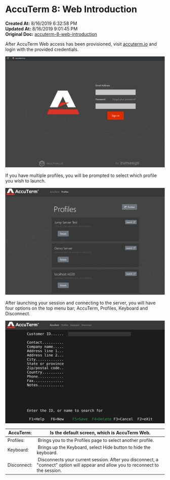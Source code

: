 # AccuTerm 8: Web Introduction

**Created At:** 8/16/2019 6:32:58 PM  
**Updated At:** 8/16/2019 9:01:45 PM  
**Original Doc:** [accuterm-8-web-introduction](https://docs.zumasys.com/accuterm/accuterm-8-web-introduction)  




After AccuTerm Web access has been provisioned, visit [accuterm.io](https://accuterm.io) and login with the provided credentials.



![accuterm-8-web-introduction: 1565980458912-1565980458912](./1565980458912-1565980458912.png)



If you have multiple profiles, you will be prompted to select which profile you wish to launch.

![accuterm-8-web-introduction: 1565988877515-1565988877515](./1565988877515-1565988877515.png)

After launching your session and connecting to the server, you will have four options on the top menu bar; AccuTerm, Profiles, Keyboard and Disconnect.

![accuterm-8-web-introduction: 1565989048083-1565989048083](./1565989048083-1565989048083.png)


| AccuTerm: |  Is the default screen, which is AccuTerm Web. |
| --- | --- |
| Profiles: |  Brings you to the Profiles page to select another profile. |
| Keyboard: |  Brings up the Keyboard, select Hide button to hide the keyboard. |
| Disconnect: |  Disconnects your current session. After you disconnect, a "connect" option will appear and allow you to reconnect to the session. |

